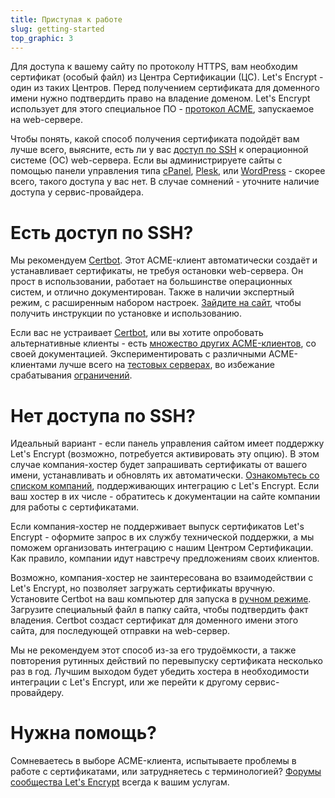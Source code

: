 ```yaml
---
title: Приступая к работе
slug: getting-started
top_graphic: 3
---
```


Для доступа к вашему сайту по протоколу HTTPS, вам необходим сертификат
(особый файл) из Центра Сертификации (ЦС). Let's Encrypt - один из таких Центров.
Перед получением сертификата для доменного имени нужно подтвердить право
на владение доменом. Let's Encrypt использует для этого специальное ПО -
[протокол ACME](https://ietf-wg-acme.github.io/acme/), запускаемое на web-сервере.

Чтобы понять, какой способ получения сертификата подойдёт вам лучше всего, выясните,
есть ли у вас [доступ по SSH](https://en.wikipedia.org/wiki/Shell_account) к
операционной системе (ОС) web-сервера. Если вы администрируете сайты с помощью панели
управления типа [cPanel](https://cpanel.com/), [Plesk](https://www.plesk.com/), или
[WordPress](https://wordpress.org/) - скорее всего, такого доступа у вас нет.
В случае сомнений - уточните наличие доступа у сервис-провайдера.

# Есть доступ по SSH?

Мы рекомендуем [Certbot]. Этот ACME-клиент автоматически создаёт и устанавливает сертификаты, 
не требуя остановки web-сервера. Он прост в использовании, работает на большинстве
операционных систем, и отлично документирован. Также в наличии экспертный режим, с расширенным
набором настроек. [Зайдите на сайт][Certbot], чтобы получить инструкции по установке и использованию.

Если вас не устраивает [Certbot], или вы хотите опробовать альтернативные клиенты - есть
[множество других ACME-клиентов](/docs/client-options/), со своей документацией. Экспериментировать
с различными ACME-клиентами лучше всего на [тестовых серверах](/docs/staging-environment/),
во избежание срабатывания [ограничений](/docs/rate-limits/).

[Certbot]: https://certbot.eff.org/  "Certbot"

# Нет доступа по SSH?

Идеальный вариант - если панель управления сайтом имеет поддержку Let's Encrypt (возможно,
потребуется активировать эту опцию). В этом случае компания-хостер будет запрашивать
сертификаты от вашего имени, устанавливать и обновлять их автоматически.
[Ознакомьтесь со списком компаний](https://community.letsencrypt.org/t/web-hosting-who-support-lets-encrypt/6920),
поддерживающих интеграцию с Let's Encrypt. Если ваш хостер в их числе - обратитесь к документации
на сайте компании для работы с сертификатами.

Если компания-хостер не поддерживает выпуск сертификатов Let's Encrypt - оформите запрос
в их службу технической поддержки, а мы поможем организовать интеграцию с нашим Центром Сертификации.
Как правило, компании идут навстречу предложениям своих клиентов.

Возможно, компания-хостер не заинтересована во взаимодействии с Let's Encrypt, но позволяет
загружать сертификаты вручную. Установите Certbot на ваш компьютер для запуска в
[ручном режиме](https://certbot.eff.org/docs/using.html#manual). Загрузите специальный файл
в папку сайта, чтобы подтвердить факт владения. Certbot создаст сертификат для доменного
имени этого сайта, для последующей отправки на web-сервер.

Мы не рекомендуем этот способ из-за его трудоёмкости, а также повторения рутинных действий по
перевыпуску сертификата несколько раз в год. Лучшим выходом будет убедить хостера в необходимости
интеграции с Let's Encrypt, или же перейти к другому сервис-провайдеру.

# Нужна помощь?

Сомневаетесь в выборе ACME-клиента, испытываете проблемы в работе с сертификатами, или затрудняетесь с терминологией?
[Форумы сообщества Let's Encrypt](https://community.letsencrypt.org/) всегда к вашим услугам.
